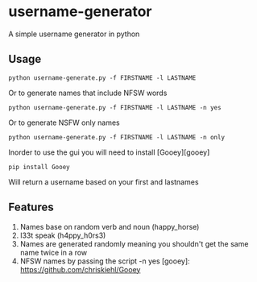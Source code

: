 # username-generator
A simple username generator in python

## Usage 

```python username-generate.py -f FIRSTNAME -l LASTNAME```

Or to generate names that include NFSW words

```python username-generate.py -f FIRSTNAME -l LASTNAME -n yes```

Or to generate NSFW only names

```python username-generate.py -f FIRSTNAME -l LASTNAME -n only```

Inorder to use the gui you will need to install [Gooey][gooey]

```pip install Gooey```

Will return a username based on your first and lastnames 

## Features 
 1. Names base on random verb and noun (happy_horse)
 2. l33t speak (h4ppy_h0rs3)
 3. Names are generated randomly meaning you shouldn't get the same name twice in a row
 4. NFSW names by passing the script -n yes
[gooey]: https://github.com/chriskiehl/Gooey
